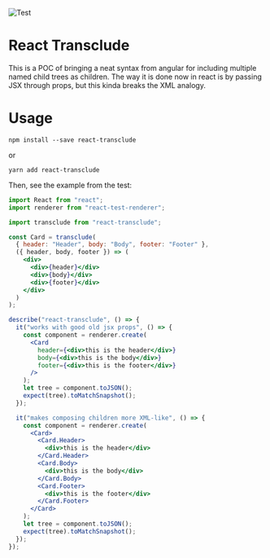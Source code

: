 ![Test](https://github.com/brysgo/react-transclude/workflows/Test/badge.svg)

# React Transclude

This is a POC of bringing a neat syntax from angular for including multiple
named child trees as children. The way it is done now in react is by passing
JSX through props, but this kinda breaks the XML analogy.

# Usage

`npm install --save react-transclude`

or

`yarn add react-transclude`

Then, see the example from the test:

```jsx
import React from "react";
import renderer from "react-test-renderer";

import transclude from "react-transclude";

const Card = transclude(
  { header: "Header", body: "Body", footer: "Footer" },
  ({ header, body, footer }) => (
    <div>
      <div>{header}</div>
      <div>{body}</div>
      <div>{footer}</div>
    </div>
  )
);

describe("react-transclude", () => {
  it("works with good old jsx props", () => {
    const component = renderer.create(
      <Card
        header={<div>this is the header</div>}
        body={<div>this is the body</div>}
        footer={<div>this is the footer</div>}
      />
    );
    let tree = component.toJSON();
    expect(tree).toMatchSnapshot();
  });

  it("makes composing children more XML-like", () => {
    const component = renderer.create(
      <Card>
        <Card.Header>
          <div>this is the header</div>
        </Card.Header>
        <Card.Body>
          <div>this is the body</div>
        </Card.Body>
        <Card.Footer>
          <div>this is the footer</div>
        </Card.Footer>
      </Card>
    );
    let tree = component.toJSON();
    expect(tree).toMatchSnapshot();
  });
});
```
